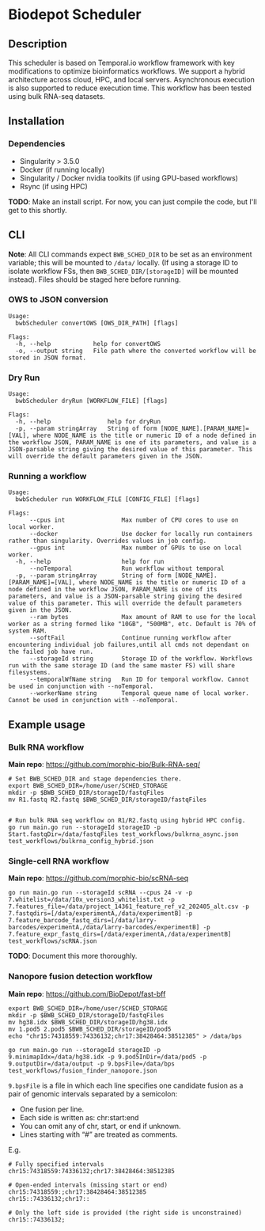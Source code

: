# Biodepot Scheduler

## Description
This scheduler is based on Temporal.io workflow framework with key modifications to optimize bioinformatics workflows. We support a hybrid architecture across cloud, HPC, and local servers. Asynchronous execution is also supported to reduce execution time. This workflow has been tested using bulk RNA-seq datasets.


## Installation

### Dependencies
- Singularity > 3.5.0
- Docker (if running locally)
- Singularity / Docker nvidia toolkits (if using GPU-based workflows)
- Rsync (if using HPC)

**TODO**: Make an install script. For now, you can just compile the code, but I'll get to this shortly.

## CLI

**Note**: All CLI commands expect `BWB_SCHED_DIR` to be set as an environment variable; this will be mounted to `/data/` locally. (If using a storage ID to isolate workflow FSs, then `BWB_SCHED_DIR/[storageID]` will be mounted instead). Files should be staged here before running.

### OWS to JSON conversion
```
Usage:
  bwbScheduler convertOWS [OWS_DIR_PATH] [flags]

Flags:
  -h, --help            help for convertOWS
  -o, --output string   File path where the converted workflow will be stored in JSON format.
```

### Dry Run
```
Usage:
  bwbScheduler dryRun [WORKFLOW_FILE] [flags]

Flags:
  -h, --help                help for dryRun
  -p, --param stringArray   String of form [NODE_NAME].[PARAM_NAME]=[VAL], where NODE_NAME is the title or numeric ID of a node defined in the workflow JSON, PARAM_NAME is one of its parameters, and value is a JSON-parsable string giving the desired value of this parameter. This will override the default parameters given in the JSON.
```

### Running a workflow
```
Usage:
  bwbScheduler run WORKFLOW_FILE [CONFIG_FILE] [flags]

Flags:
      --cpus int                Max number of CPU cores to use on local worker.
      --docker                  Use docker for locally run containers rather than singularity. Overrides values in job config.
      --gpus int                Max number of GPUs to use on local worker.
  -h, --help                    help for run
      --noTemporal              Run workflow without temporal
  -p, --param stringArray       String of form [NODE_NAME].[PARAM_NAME]=[VAL], where NODE_NAME is the title or numeric ID of a node defined in the workflow JSON, PARAM_NAME is one of its parameters, and value is a JSON-parsable string giving the desired value of this parameter. This will override the default parameters given in the JSON.
      --ram bytes               Max amount of RAM to use for the local worker as a string formed like "10GB", "500MB", etc. Default is 70% of system RAM.
      --softFail                Continue running workflow after encountering individual job failures,until all cmds not dependant on the failed job have run.
      --storageId string        Storage ID of the workflow. Workflows run with the same storage ID (and the same master FS) will share filesystems.
      --temporalWfName string   Run ID for temporal workflow. Cannot be used in conjunction with --noTemporal.
      --workerName string       Temporal queue name of local worker. Cannot be used in conjunction with --noTemporal.
```

## Example usage
 ### Bulk RNA workflow
 **Main repo**: https://github.com/morphic-bio/Bulk-RNA-seq/
```
# Set BWB_SCHED_DIR and stage dependencies there.
export BWB_SCHED_DIR=/home/user/SCHED_STORAGE
mkdir -p $BWB_SCHED_DIR/storageID/fastqFiles
mv R1.fastq R2.fastq $BWB_SCHED_DIR/storageID/fastqFiles


# Run bulk RNA seq workflow on R1/R2.fastq using hybrid HPC config.
go run main.go run --storageId storageID -p Start.fastqDir=/data/fastqFiles test_workflows/bulkrna_async.json test_workflows/bulkrna_config_hybrid.json
```


### Single-cell RNA workflow
**Main repo**: https://github.com/morphic-bio/scRNA-seq
```
go run main.go run --storageId scRNA --cpus 24 -v -p 7.whitelist=/data/10x_version3_whitelist.txt -p 7.features_file=/data/project_14361_feature_ref_v2_202405_alt.csv -p 7.fastqdirs=[/data/experimentA,/data/experimentB] -p 7.feature_barcode_fastq_dirs=[/data/larry-barcodes/experimentA,/data/larry-barcodes/experimentB] -p 7.feature_expr_fastq_dirs=[/data/experimentA,/data/experimentB] test_workflows/scRNA.json
```

**TODO**: Document this more thoroughly.

 ### Nanopore fusion detection workflow

 **Main repo**: https://github.com/BioDepot/fast-bff
```
export BWB_SCHED_DIR=/home/user/SCHED_STORAGE
mkdir -p $BWB_SCHED_DIR/storageID/fastqFiles
mv hg38.idx $BWB_SCHED_DIR/storageID/hg38.idx
mv 1.pod5 2.pod5 $BWB_SCHED_DIR/storageID/pod5
echo "chr15:74318559:74336132;chr17:38428464:38512385" > /data/bps

go run main.go run --storageId storageID -p 9.minimapIdx=/data/hg38.idx -p 9.pod5InDir=/data/pod5 -p 9.outputDir=/data/output -p 9.bpsFile=/data/bps test_workflows/fusion_finder_nanopore.json
```

`9.bpsFile` is a file in which each line specifies one candidate fusion as a pair of genomic intervals separated by a semicolon:

- One fusion per line.
- Each side is written as: chr:start:end
- You can omit any of chr, start, or end if unknown.
- Lines starting with “#” are treated as comments.

E.g.
```
# Fully specified intervals
chr15:74318559:74336132;chr17:38428464:38512385

# Open-ended intervals (missing start or end)
chr15:74318559:;chr17:38428464:38512385
chr15::74336132;chr17::

# Only the left side is provided (the right side is unconstrained)
chr15::74336132;
```